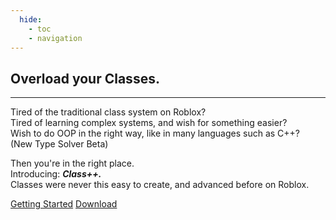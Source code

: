 ```yaml
---
  hide:
    - toc
    - navigation
---
```




<div id="classppHome" markdown="1">
<section id="classppMainSection">
<h1 id="classppTitle">Overload your Classes.</h1>
<hr id="classppTitleSeperator"></hr>
<p class="classppTitleDes">
    Tired of the traditional class system on Roblox?<br>
    Tired of learning complex systems, and wish for something easier?<br>
    Wish to do OOP in the right way, like in many languages such as C++?<br>
    (New Type Solver Beta)
</p>
<p class="classppTitleDes">
    Then you're in the right place.<br>
    Introducing: <span style="font-weight: 700; padding: "><i>Class++.</i></span><br>
    Classes were never this easy to create, and advanced before on Roblox.
</p>
<nav> 
<a href="tutorials/gettingStarted" id="classppNavButton">Getting Started</a>
<a href="https://github.com/TenebrisNoctua/ClassPP/releases/latest" id="classppNavButton">Download</a>
</nav>
</section>
</div>